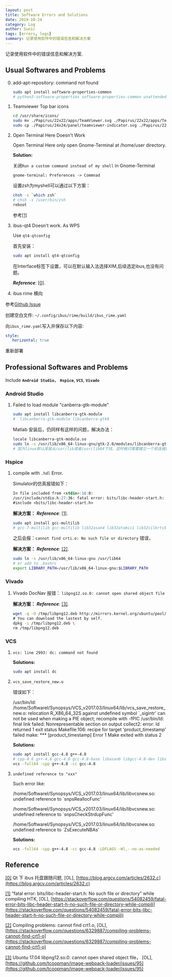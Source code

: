 ```yaml
---
layout: post
title: Software Errors and Solutions
date: 2019-10-24
category: Log
author: Sunic
tags: [errors, logs]
summary: 记录使用软件中的错误信息和解决方案
---
```


记录使用软件中的错误信息和解决方案.

## Usual Softwares and Problems

0. add-apt-repository: command not found

   ```bash
   sudo apt install software-properties-common
   # python3-software-properties software-properties-common unattended-upgrades
   ```

1. Teamviewer Top bar icons

   ```bash
   cd /usr/share/icons/
   sudo mv ./Papirus/22x22/apps/TeamViewer.svg ./Papirus/22x22/apps/TeamViewer.svg.old
   sudo cp ./Papirus/24x24/panel/teamviewer-indicator.svg ./Papirus/22x22/apps/TeamViewer.svg
   ```

2. Open Terminal Here Doesn't Work

   Open Terminal Here only open Gnome-Terminal at /home/user directory.

   **Solution:**

   关闭`Run a custom command instead of my shell` in Gnome-Terminal

   `gnome-terminal: Preferences -> Commnad`

   设置zsh为myshell可以通过以下方案：

   ```bash
   chsh -s `which zsh`
   # chsh -s /user/bin/zsh
   reboot
   ```

   参考[[1]](#rf1)<span id="rrf1"></span>

3. ibus-qt4 Doesn't work. As WPS

   Use `qt4-qtconfig`

   首先安装：

   ```bash
   sudo apt install qt4-qtconfig
   ```

   在Interface标签下设置，可以在默认输入法选择XIM,后续选定ibus,也没有问题。

   ***Reference***: [[0]](#rf0). <span id="rrf0"></span>

4. ibus rime 横向

参考[Github Issue](https://github.com/rime/ibus-rime/issues/52)

创建空白文件: `~/.config/ibus/rime/build/ibus_rime.yaml`

向`ibus_rime.yaml`写入并保存以下内容:

```yaml
style:
   horizontal: true
```

重新部署

## Professional Softwares and Problems

Include **`Android Studio`**， **`Hspice`**, **`VCS`**, **`Vivado`**

### Android Studio 

1. Failed to load module "canberra-gtk-module"

   ```bash
   sudo apt install libcanberra-gtk-module
   #  libcanberra-gtk-module libcanberra-gtk0
   ```

   Matlab 安装后，仍同样有这样的问题，解决办法：

   ```bash
   locale libcanberra-gtk-module.so
   sudo ln -s /usr/lib/x86_64-linux-gnu/gtk-2.0/modules/libcanberra-gtk-module.so /usr/lib/libcanberra-gtk-module.so
   # 因为linux默认库是从/usr/lib或者/usr/lib64下找，这时候只需要建立一个软连接就行了
   ```

### Hspice 

1. compile with `.hdl` Error.

    Simulator的仿真报错如下：

    ```markdown
    In file included from <stdin>:16:0:
    /usr/include/stdio.h:27:36: fatal error: bits/libc-header-start.h: No such file or directory
    #include <bits/libc-header-start.h>
    ```

    **解决方案：** ***Reference***: [[1]](#rf1). <span id="rrf1"></span>

    ```bash
    sudo apt install gcc-multilib
    # gcc-7-multilib gcc-multilib lib32asan4 lib32atomic1 lib32cilkrts5 lib32gcc-7-dev lib32gcc1 lib32gomp1 lib32itm1 lib32mpx2 lib32quadmath0 lib32stdc++6 lib32ubsan0 libc6-dev-i386 libc6-dev-x32 libc6-i386 libc6-x32 libx32asan4 libx32atomic1 libx32cilkrts5 libx32gcc-7-dev libx32gcc1 libx32gomp1 libx32itm1 libx32quadmath0 libx32stdc++6 libx32ubsan0
    ```

    之后会报：`cannot find crti.o: No such file or directory` 错误，

    **解决方案：** ***Reference***: [[2]](#rf2). <span id="rrf2"></span>

    ```bash
    sudo ln -s /usr/lib/x86_64-linux-gnu /usr/lib64
    # or add to .bashrc
    export LIBRARY_PATH=/usr/lib/x86_64-linux-gnu:$LIBRARY_PATH
    ```

### Vivado

1. Vivado DocNav 报错： `libpng12.so.0: cannot open shared object file`

    **解决方案：** ***Reference***: [[3]](#rf3). <span id="rrf3"></span>

    ```bash
    wget -q -O /tmp/libpng12.deb http://mirrors.kernel.org/ubuntu/pool/main/libp/libpng/libpng12-0_1.2.54-1ubuntu1_amd64.deb \
    # You can download the lastest by self.
    dpkg -i /tmp/libpng12.deb \
    rm /tmp/libpng12.deb
    ```

### VCS

1. `vcs: line 2993: dc: command not found`

    **Solutions:**

    ```bash
    sudo apt install dc
    ```

2. `vcs_save_restore_new.o`

    错误如下： 

    /usr/bin/ld: /home/SoftwareI/Synopsys/VCS_v2017.03/linux64/lib/vcs_save_restore_new.o: relocation R_X86_64_32S against undefined symbol `_sigintr' can not be used when making a PIE object; recompile with -fPIC
    /usr/bin/ld: final link failed: Nonrepresentable section on output
    collect2: error: ld returned 1 exit status
    Makefile:106: recipe for target 'product_timestamp' failed
    make: *** [product_timestamp] Error 1
    Make exited with status 2

    **Solutions:**

    ```bash
    sudo apt install gcc-4.8 g++-4.8
    # cpp-4.8 g++-4.8 gcc-4.8 gcc-4.8-base libasan0 libgcc-4.8-dev libstdc++-4.8-dev
    vcs -full64 -cpp g++-4.8 -cc gcc-4.8
    ```

3. `undefined reference to "xxx"`

    Such error like:  

    /home/SoftwareI/Synopsys/VCS_v2017.03/linux64/lib/libvcsnew.so: undefined reference to `snpsReallocFunc'
        
    /home/SoftwareI/Synopsys/VCS_v2017.03/linux64/lib/libvcsnew.so: undefined reference to `snpsCheckStrdupFunc'
        
    /home/SoftwareI/Synopsys/VCS_v2017.03/linux64/lib/libvcsnew.so: undefined reference to `ZsExecuteNBAs'

    **Solutions:**

    ```bash
    vcs -full64 -cpp g++-4.8 -cc gcc-4.8 -LDFLAGS -Wl,--no-as-needed
    ```
## Reference

<span id="rf0"></span> [[0]](#rrf0) Qt 下 ibus 托盘跟随问题, [OL], [https://blog.argcv.com/articles/2632.c](https://blog.argcv.com/articles/2632.c)

<span id="rf1"></span> [[1]](#rrf1) “fatal error: bits/libc-header-start.h: No such file or directory” while compiling HTK, [OL], [https://stackoverflow.com/questions/54082459/fatal-error-bits-libc-header-start-h-no-such-file-or-directory-while-compili](https://stackoverflow.com/questions/54082459/fatal-error-bits-libc-header-start-h-no-such-file-or-directory-while-compili)

<span id="rf2"></span> [[2]](#rrf2) Compiling problems: cannot find crt1.o, [OL], [https://stackoverflow.com/questions/6329887/compiling-problems-cannot-find-crt1-o](https://stackoverflow.com/questions/6329887/compiling-problems-cannot-find-crt1-o)

<span id="rf3"></span> [[3]](#rrf3) Ubuntu 17.04 libpng12.so.0: cannot open shared object file， [OL],[https://github.com/tcoopman/image-webpack-loader/issues/95](https://github.com/tcoopman/image-webpack-loader/issues/95)

